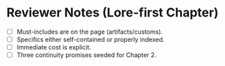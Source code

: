 # Reviewer Notes (Lore-first Chapter)
- [ ] Must-includes are on the page (artifacts/customs).
- [ ] Specifics either self-contained or properly indexed.
- [ ] Immediate cost is explicit.
- [ ] Three continuity promises seeded for Chapter 2.
